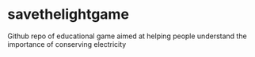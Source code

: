 # savethelightgame
Github repo of educational game aimed at helping people understand the importance of conserving electricity
